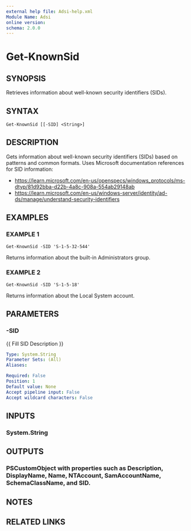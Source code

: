 ```yaml
---
external help file: Adsi-help.xml
Module Name: Adsi
online version:
schema: 2.0.0
---
```


# Get-KnownSid

## SYNOPSIS
Retrieves information about well-known security identifiers (SIDs).

## SYNTAX

```
Get-KnownSid [[-SID] <String>]
```

## DESCRIPTION
Gets information about well-known security identifiers (SIDs) based on patterns and common formats.
Uses Microsoft documentation references for SID information:
- https://learn.microsoft.com/en-us/openspecs/windows_protocols/ms-dtyp/81d92bba-d22b-4a8c-908a-554ab29148ab
- https://learn.microsoft.com/en-us/windows-server/identity/ad-ds/manage/understand-security-identifiers

## EXAMPLES

### EXAMPLE 1
```
Get-KnownSid -SID 'S-1-5-32-544'
```

Returns information about the built-in Administrators group.

### EXAMPLE 2
```
Get-KnownSid -SID 'S-1-5-18'
```

Returns information about the Local System account.

## PARAMETERS

### -SID
{{ Fill SID Description }}

```yaml
Type: System.String
Parameter Sets: (All)
Aliases:

Required: False
Position: 1
Default value: None
Accept pipeline input: False
Accept wildcard characters: False
```

## INPUTS

### System.String
## OUTPUTS

### PSCustomObject with properties such as Description, DisplayName, Name, NTAccount, SamAccountName, SchemaClassName, and SID.
## NOTES

## RELATED LINKS

